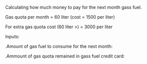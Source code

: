 Calculating how much money to pay for the next month gass fuel.

Gas quota per month = 60 liter (cost = 1500 per liter) 

For extra gas quota cost (60 liter >) = 3000 per liter

Inputs:

.Amount of gas fuel to consume for the next month:

.Ammount of gas quota remained in gass fuel credit card:
